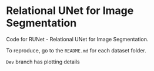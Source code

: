 # Relational UNet for Image Segmentation

Code for RUNet - Relational UNet for Image Segmentation.

To reproduce, go to the ``README.md`` for each dataset folder. 

``Dev`` branch has plotting details
